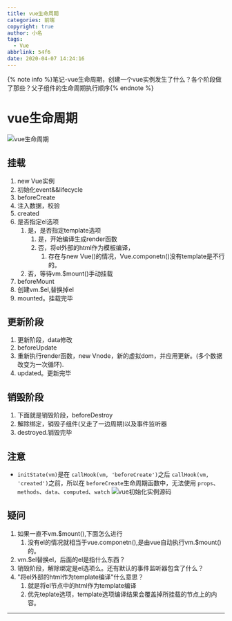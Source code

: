 ```yaml
---
title: vue生命周期
categories: 前端
copyright: true
author: 小名
tags:
  - Vue
abbrlink: 54f6
date: 2020-04-07 14:24:16
---
```


{% note info %}笔记-vue生命周期，创建一个vue实例发生了什么？各个阶段做了那些？父子组件的生命周期执行顺序{% endnote %}

<!-- more -->
# vue生命周期
![vue生命周期](https://cn.vuejs.org/images/lifecycle.png)

## 挂载
1. new Vue实例
2. 初始化event&&lifecycle
3. beforeCreate
4. 注入数据，校验
5. created
6. 是否指定el选项
   1. 是，是否指定template选项
      1. 是，开始编译生成render函数
      2. 否，将el外部的html作为模板编译，
         1. 存在与new Vue()的情况，Vue.componetn()没有template是不行的。
   2. 否，等待vm.$mount()手动挂载
7. beforeMount
8. 创建vm.$el,替换掉el
9. mounted。挂载完毕

## 更新阶段
1. 更新阶段，data修改
2. beforeUpdate
3. 重新执行render函数，new Vnode，新的虚拟dom，并应用更新。(多个数据改变为一次循环).
4. updated。更新完毕

## 销毁阶段
1. 下面就是销毁阶段，beforeDestroy
2. 解除绑定，销毁子组件(又走了一边周期)以及事件监听器
3. destroyed.销毁完毕


## 注意
- `initState(vm)`是在 `callHook(vm, 'beforeCreate')`之后 `callHook(vm, 'created')`之前，所以在 `beforeCreate`生命周期函数中，无法使用 `props`、 `methods`、`data`、`computed`、`watch`
  ![vue初始化实例源码](https://cdn.llow22.com/picture/Snipaste_2020-03-24_20-42-42.png)

## 疑问

1. 如果一直不vm.$mount(),下面怎么进行
   1. 没有el的情况就相当于vue.componetn(),是由vue自动执行vm.$mount()的。
2. vm.$el替换el，后面的el是指什么东西？
3. 销毁阶段，解除绑定是el选项么。还有默认的事件监听器包含了什么？
4. "将el外部的html作为template编译"什么意思？
   1. 就是将el节点中的html作为template编译
   2. 优先teplate选项，template选项编译结果会覆盖掉所挂载的节点上的内容。

---

